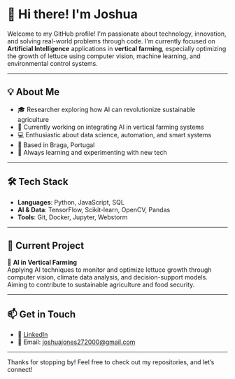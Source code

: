 # 👋 Hi there! I'm Joshua

Welcome to my GitHub profile! I'm passionate about technology, innovation, and solving real-world problems through code. I'm currently focused on **Artificial Intelligence** applications in **vertical farming**, especially optimizing the growth of lettuce using computer vision, machine learning, and environmental control systems.

---

## 💡 About Me

- 🎓 Researcher exploring how AI can revolutionize sustainable agriculture  
- 🌱 Currently working on integrating AI in vertical farming systems  
- 💻 Enthusiastic about data science, automation, and smart systems  
- 📍 Based in Braga, Portugal
- 🧠 Always learning and experimenting with new tech  

---

## 🛠️ Tech Stack

- **Languages**: Python, JavaScript, SQL  
- **AI & Data**: TensorFlow, Scikit-learn, OpenCV, Pandas
- **Tools**: Git, Docker, Jupyter, Webstorm  

---

## 📌 Current Project

🔬 **AI in Vertical Farming**  
Applying AI techniques to monitor and optimize lettuce growth through computer vision, climate data analysis, and decision-support models. Aiming to contribute to sustainable agriculture and food security.

---

## 📫 Get in Touch

- 💼 [LinkedIn](https://www.linkedin.com/in/joshuajones27/)  
- 📧 Email: joshuajones272000@gmail.com  


---

Thanks for stopping by! Feel free to check out my repositories, and let’s connect!

